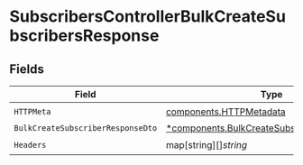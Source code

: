 # SubscribersControllerBulkCreateSubscribersResponse


## Fields

| Field                                                                                                     | Type                                                                                                      | Required                                                                                                  | Description                                                                                               |
| --------------------------------------------------------------------------------------------------------- | --------------------------------------------------------------------------------------------------------- | --------------------------------------------------------------------------------------------------------- | --------------------------------------------------------------------------------------------------------- |
| `HTTPMeta`                                                                                                | [components.HTTPMetadata](../../models/components/httpmetadata.md)                                        | :heavy_check_mark:                                                                                        | N/A                                                                                                       |
| `BulkCreateSubscriberResponseDto`                                                                         | [*components.BulkCreateSubscriberResponseDto](../../models/components/bulkcreatesubscriberresponsedto.md) | :heavy_minus_sign:                                                                                        | Created                                                                                                   |
| `Headers`                                                                                                 | map[string][]*string*                                                                                     | :heavy_check_mark:                                                                                        | N/A                                                                                                       |